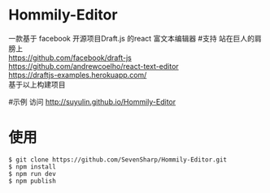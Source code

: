# Hommily-Editor
一款基于 facebook 开源项目Draft.js 的react 富文本编辑器
#支持
站在巨人的肩膀上<br>
https://github.com/facebook/draft-js<br>
https://github.com/andrewcoelho/react-text-editor<br>
https://draftjs-examples.herokuapp.com/<br>
基于以上构建项目<br>

#示例
访问 http://suyulin.github.io/Hommily-Editor

# 使用
    $ git clone https://github.com/SevenSharp/Hommily-Editor.git
    $ npm install 
    $ npm run dev 
    $ npm publish 
